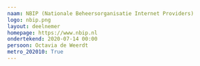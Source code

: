 ```yaml
---
naam: NBIP (Nationale Beheersorganisatie Internet Providers)
logo: nbip.png
layout: deelnemer
homepage: https://www.nbip.nl
ondertekend: 2020-07-14 00:00
persoon: Octavia de Weerdt
metro_202010: True
---
```

